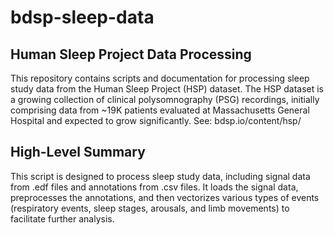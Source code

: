 # bdsp-sleep-data

## Human Sleep Project Data Processing
This repository contains scripts and documentation for processing sleep study data from the Human Sleep Project (HSP) dataset. The HSP dataset is a growing collection of clinical polysomnography (PSG) recordings, initially comprising data from ~19K patients evaluated at Massachusetts General Hospital and expected to grow significantly.
See: bdsp.io/content/hsp/

## High-Level Summary
This script is designed to process sleep study data, including signal data from .edf files and annotations from .csv files. It loads the signal data, preprocesses the annotations, and then vectorizes various types of events (respiratory events, sleep stages, arousals, and limb movements) to facilitate further analysis.
